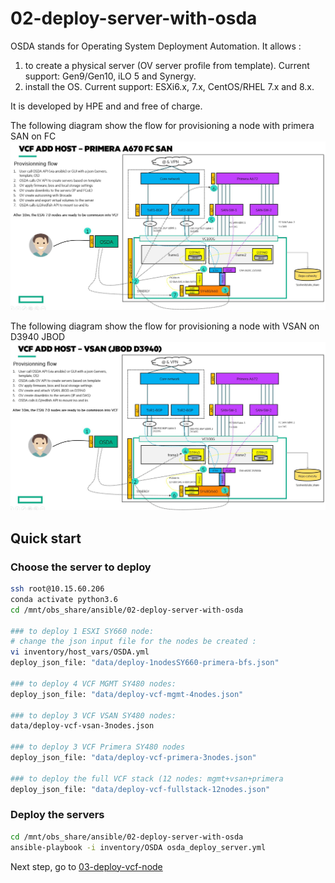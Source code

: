 # 02-deploy-server-with-osda

OSDA stands for Operating System Deployment Automation. It allows :
1. to create a physical server (OV server profile from template). Current  support: Gen9/Gen10, iLO 5 and Synergy.
1. install the OS. Current support: ESXi6.x, 7.x, CentOS/RHEL 7.x and 8.x.

It is developed by HPE and and free of charge.

The following diagram show the flow for provisioning a node with primera SAN on FC
![ansible-playbooks-use-cases](images/osda-flow-primera.jpg)

The following diagram show the flow for provisioning a node with VSAN on D3940 JBOD
![ansible-playbooks-use-cases](images/osda-flow-d3940.jpg)


## Quick start

### Choose the server to deploy
```bash
ssh root@10.15.60.206
conda activate python3.6
cd /mnt/obs_share/ansible/02-deploy-server-with-osda

### to deploy 1 ESXI SY660 node:
# change the json input file for the nodes be created :
vi inventory/host_vars/OSDA.yml
deploy_json_file: "data/deploy-1nodesSY660-primera-bfs.json"

### to deploy 4 VCF MGMT SY480 nodes:
deploy_json_file: "data/deploy-vcf-mgmt-4nodes.json"

### to deploy 3 VCF VSAN SY480 nodes:
data/deploy-vcf-vsan-3nodes.json

### to deploy 3 VCF Primera SY480 nodes
deploy_json_file: "data/deploy-vcf-primera-3nodes.json"

### to deploy the full VCF stack (12 nodes: mgmt+vsan+primera
deploy_json_file: "data/deploy-vcf-fullstack-12nodes.json"
```

### Deploy the servers
```bash
cd /mnt/obs_share/ansible/02-deploy-server-with-osda
ansible-playbook -i inventory/OSDA osda_deploy_server.yml
```

Next step, go to [03-deploy-vcf-node](https://github.com/tdovan/OBS-NGP-POC/tree/master/03-deploy-vcf-node)